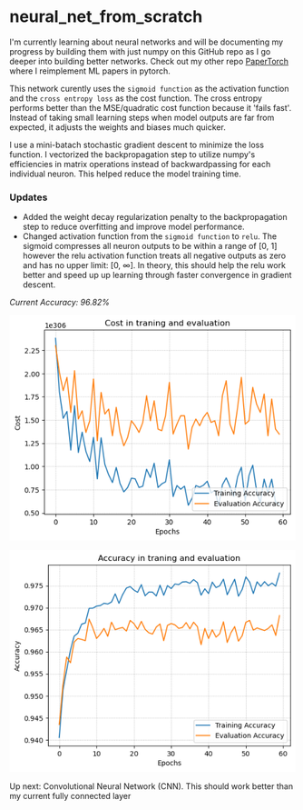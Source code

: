 # neural_net_from_scratch

I'm currently learning about neural networks and will be documenting my progress by building them with just numpy on this GitHub repo as I go deeper into building better networks. Check out my other repo [PaperTorch](https://github.com/Calebagoha123/PaperTorch) where I reimplement ML papers in pytorch.

This network curently uses the `sigmoid function` as the activation function and the `cross entropy loss` as the cost function. The cross entropy performs better than the MSE/quadratic cost function because it 'fails fast'. Instead of taking small learning steps when model outputs are far from expected, it adjusts the weights and biases much quicker. 

I use a mini-batach stochastic gradient descent to minimize the loss function. I vectorized the backpropagation step to utilize numpy's efficiencies in matrix operations instead of backwardpassing for each individual neuron. This helped reduce the model training time.

### Updates
- Added the weight decay regularization penalty to the backpropagation step to reduce overfitting and improve model performance.
- Changed activation function from the `sigmoid function` to `relu`. The sigmoid compresses all neuron outputs to be within a range of [0, 1] however the relu activation function treats all negative outputs as zero and has no upper limit: [0, ∞]. In theory, this should help the relu work better and speed up up learning through faster convergence in gradient descent.

*Current Accuracy: 96.82%*

![Cost graph with ReLU](relu_cost.png)

![Accuracy graph with ReLU](relu_accuracy.png)

Up next: Convolutional Neural Network (CNN). This should work better than my current fully connected layer
